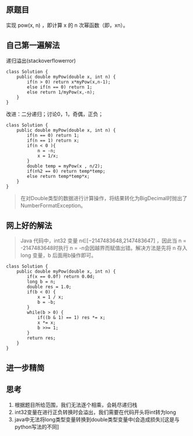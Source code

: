 ## 原题目
实现 pow(x, n) ，即计算 x 的 n 次幂函数（即，xn）。
## 自己第一遍解法
递归溢出(stackoverflowerror)
```
class Solution {
    public double myPow(double x, int n) {
        if(n > 0) return x*myPow(x,n-1);
        else if(n == 0) return 1;
        else return 1/myPow(x,-n);
    }
}
```
改进：二分递归；讨论0，1，奇偶，正负；
```
class Solution {
    public double myPow(double x, int n) {
        if(n == 0) return 1;
        if(n == 1) return x;
        if(n < 0 ){
            n = -n;
            x = 1/x;
        }
        double temp = myPow(x , n/2);
        if(n%2 == 0) return temp*temp;
        else return temp*temp*x;
    }
}
```
> 在对Double类型的数据进行计算操作，将结果转化为BigDecimal时抛出了NumberFormatException。
## 网上好的解法
> Java 代码中，int32 变量 n∈[−2147483648,2147483647] ，因此当 n = -2147483648时执行 n = -n会因越界而赋值出错。解决方法是先将 n 存入 long 变量，b 后面用b操作即可。

```
class Solution {
    public double myPow(double x, int n) {
        if(x == 0.0f) return 0.0d;
        long b = n;
        double res = 1.0;
        if(b < 0) {
            x = 1 / x;
            b = -b;
        }
        while(b > 0) {
            if((b & 1) == 1) res *= x;
            x *= x;
            b >>= 1;
        }
        return res;
    }
}
```
## 进一步精简

## 思考
1. 根据题目所给范围，我们无法逐个相乘，会耗尽递归栈
2. int32变量在进行正负转换时会溢出，我们需要在代码开头将int转为long
3. java中无法将long类型变量转换到double类型变量中(会造成损失)[这是与python写法的不同]

